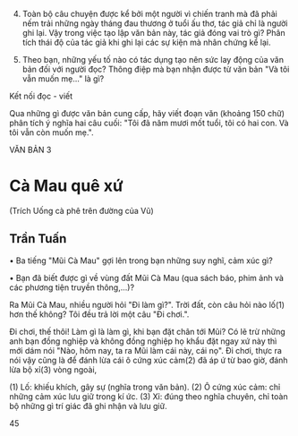 4. Toàn bộ câu chuyện được kể bởi một người vì chiến tranh mà đã phải nếm trải những ngày tháng đau thương ở tuổi ấu thơ, tác giả chỉ là người ghi lại. Vậy trong việc tạo lập văn bản này, tác giả đóng vai trò gì? Phân tích thái độ của tác giả khi ghi lại các sự kiện mà nhân chứng kể lại.

5. Theo bạn, những yếu tố nào có tác dụng tạo nên sức lay động của văn bản đối với người đọc? Thông điệp mà bạn nhận được từ văn bản "Và tôi vẫn muốn mẹ..." là gì?

Kết nối đọc - viết

Qua những gì được văn bản cung cấp, hãy viết đoạn văn (khoảng 150 chữ) phân tích ý nghĩa hai câu cuối: "Tôi đã năm mươi mốt tuổi, tôi có hai con. Và tôi vẫn còn muốn mẹ.".

VĂN BẢN 3

# Cà Mau quê xứ
(Trích Uống cà phê trên đường của Vũ)

## Trần Tuấn

• Ba tiếng "Mũi Cà Mau" gợi lên trong bạn những suy nghĩ, cảm xúc gì?

• Bạn đã biết được gì về vùng đất Mũi Cà Mau (qua sách báo, phim ảnh và các phương tiện truyền thông,...)?

Ra Mũi Cà Mau, nhiều người hỏi "Đi làm gì?". Trời đất, còn câu hỏi nào lố(1) hơn thế không? Tôi đều trả lời một câu "Đi chơi.".

Đi chơi, thế thôi! Làm gì là làm gì, khi bạn đặt chân tới Mũi? Có lẽ trừ những anh bạn đồng nghiệp và không đồng nghiệp họ khẩu đặt ngay xứ này thì mới dám nói "Nào, hôm nay, ta ra Mũi làm cái này, cái nọ". Đi chơi, thực ra nói vậy cũng là để đánh lừa cái ô cứng xúc cảm(2) đã áp ứ từ bao giờ, đánh lừa bộ xỉ(3) vòng ngoài,

(1) Lố: khiếu khích, gây sự (nghĩa trong văn bản).
(2) Ô cứng xúc cảm: chỉ những cảm xúc lưu giữ trong kí ức.
(3) Xỉ: đúng theo nghĩa chuyên, chỉ toàn bộ những gì trí giác đã ghi nhận và lưu giữ.

45